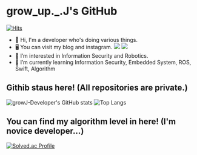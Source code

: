 # grow_up._.J's GitHub
[![Hits](https://hits.seeyoufarm.com/api/count/incr/badge.svg?url=https%3A%2F%2Fgithub.com%2FgrowJ-Developer&count_bg=%2379C83D&title_bg=%23555555&icon=&icon_color=%23E7E7E7&title=hits&edge_flat=false)](https://hits.seeyoufarm.com)

- 👋 Hi, I'm a developer who's doing various things. 
- 🖥️ You can visit my blog and instagram. <a href="https://velog.io/@addps5012" target="_blank"><img src="https://img.shields.io/badge/Velog-4A4A4A?style=flat-square&logo=Velog&logoColor=20C997"/></a> <a href="https://www.instagram.com/grow_up._.j/" target="_blank"><img src="https://img.shields.io/badge/Instagram-4A4A4A?style=flat-square&logo=Instagram&logoColor=E4405F"/></a>
- 👀 I’m interested in Information Security and Robotics.
- 🌱 I’m currently learning Information Security, Embedded System, ROS, Swift, Algorithm

## Githib staus here! (All repositories are private.)

![growJ-Developer's GitHub stats](https://github-readme-stats.vercel.app/api?username=growJ-Developer&show_icons=true&theme=vue-dark)
![Top Langs](https://github-readme-stats.vercel.app/api/top-langs/?username=growJ-Developer&layout=compact&theme=tokyonight)

## You can find my algorithm level in here! (I'm novice developer...)

[![Solved.ac Profile](http://mazassumnida.wtf/api/v2/generate_badge?boj=byj2102)](https://solved.ac/byj2102/)
